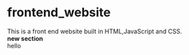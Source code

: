 # frontend_website
This is a front end website built in HTML,JavaScript and CSS.  </br>
<b> new section </b></br>
hello
